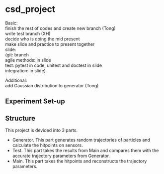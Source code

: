# csd_project

Basic:  
finish the rest of codes and create new branch (Tong)  
write test branch (XH)  
decide who is doing the mid present  
make slide and practice to present together   
slide:  
(git: branch  
agile methods: in slide  
test: pytest in code, unitest and doctest in slide  
integration: in slide)  

Additional:  
add Gaussian distribution to generator (Tong)  

## Experiment Set-up

## Structure
This project is devided into 3 parts.

* Generator. This part generates random trajectories of particles and calculate the hitpoints on sensors.
* Test. This part takes the results from Main and compares them with the accurate trajectory parameters from Generator.
* Main. This part takes the hitpoints and reconstructs the trajectory parameters.
